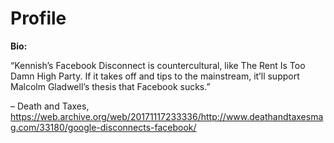 # Profile

**Bio:**

“Kennish’s Facebook Disconnect is countercultural, like The Rent Is Too Damn High Party. If it takes
off and tips to the mainstream, it’ll support Malcolm Gladwell’s thesis that Facebook sucks.”

– Death and Taxes,
https://web.archive.org/web/20171117233336/http://www.deathandtaxesmag.com/33180/google-disconnects-facebook/
